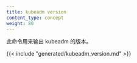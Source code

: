```yaml
---
title: kubeadm version
content_type: concept
weight: 80
---
```



此命令用来输出 kubeadm 的版本。

{{< include "generated/kubeadm_version.md" >}}

